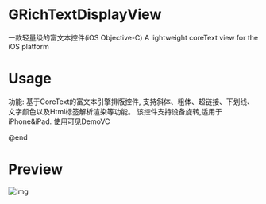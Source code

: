 # GRichTextDisplayView
一款轻量级的富文本控件(iOS Objective-C)
A lightweight coreText view for the iOS platform


# Usage
功能: 基于CoreText的富文本引擎排版控件, 支持斜体、粗体、超链接、下划线、文字颜色以及Html标签解析渲染等功能。
该控件支持设备旋转,适用于iPhone&iPad.
使用可见DemoVC


@end


# Preview

![img]()
